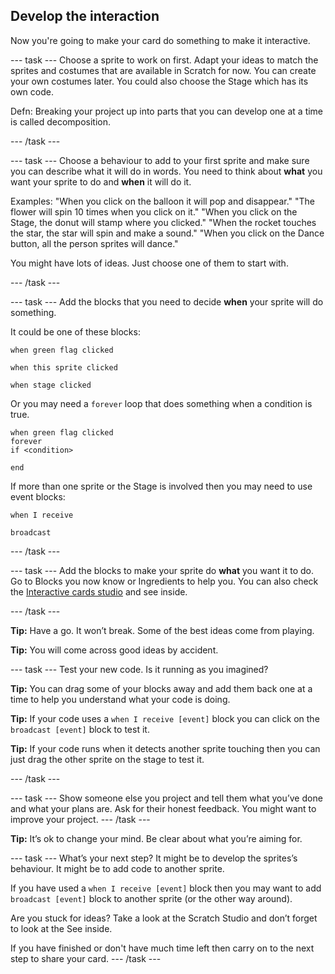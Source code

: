 ## Develop the interaction
Now you're going to make your card do something to make it interactive. 

--- task ---
Choose a sprite to work on first. Adapt your ideas to match the sprites and costumes that are available in Scratch for now. You can create your own costumes later. You could also choose the Stage which has its own code.

Defn: Breaking your project up into parts that you can develop one at a time is called decomposition. 

--- /task ---

--- task ---
Choose a behaviour to add to your first sprite and make sure you can describe what it will do in words. You need to think about **what** you want your sprite to do and **when** it will do it. 

Examples:
"When you click on the balloon it will pop and disappear."
"The flower will spin 10 times when you click on it."
"When you click on the Stage, the donut will stamp where you clicked."
"When the rocket touches the star, the star will spin and make a sound."
"When you click on the Dance button, all the person sprites will dance."

You might have lots of ideas. Just choose one of them to start with.

--- /task ---

--- task ---
Add the blocks that you need to decide **when** your sprite will do something. 

It could be one of these blocks:

```blocks3
when green flag clicked

when this sprite clicked

when stage clicked

```

Or you may need a `forever` loop that does something when a condition is true.
```blocks3
when green flag clicked
forever 
if <condition>

end
```

If more than one sprite or the Stage is involved then you may need to use event blocks:

```blocks3
when I receive

broadcast
```

--- /task ---

--- task ---
Add the blocks to make your sprite do **what** you want it to do. Go to Blocks you now know or Ingredients to help you. You can also check the [Interactive cards studio]() and see inside.

--- /task ---

**Tip:** Have a go. It won’t break. Some of the best ideas come from playing. 

**Tip:** You will come across good ideas by accident.

--- task ---
Test your new code. Is it running as you imagined? 

**Tip:** You can drag some of your blocks away and add them back one at a time to help you understand what your code is doing.

**Tip:** If your code uses a `when I receive [event]` block you can click on the `broadcast [event]` block to test it. 

**Tip:** If your code runs when it detects another sprite touching then you can just drag the other sprite on the stage to test it. 

--- /task ---

--- task ---
Show someone else you project and tell them what you’ve done and what your plans  are. Ask for their honest feedback. You might want to improve your project.
--- /task ---

**Tip:** It’s ok to change your mind. Be clear about what you’re aiming for.

--- task ---
What’s your next step? It might be to develop the sprites’s behaviour. It might be to add code to another sprite. 

If you have used a `when I receive [event]` block then you may want to add `broadcast [event]` block to another sprite (or the other way around).

Are you stuck for ideas? Take a look at the Scratch Studio and don’t forget to look at the See inside.

If you have finished or don't have much time left then carry on to the next step to share your card.
--- /task ---


